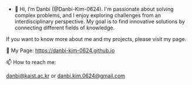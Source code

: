 - 👋 Hi, I’m Danbi (@Danbi-Kim-0624).
I'm passionate about solving complex problems, and I enjoy exploring challenges from an interdisciplinary perspective.
My goal is to find innovative solutions by connecting different fields of knowledge.

If you want to know more about me and my projects, please visit my page.

🔗 My Page: https://danbi-kim-0624.github.io

📫 How to reach me:

danbi@kaist.ac.kr or danbi.kim.0624@gmail.com

<!---
Danbi-Kim-0624/Danbi-Kim-0624 is a ✨ special ✨ repository because its `README.md` (this file) appears on your GitHub profile.
You can click the Preview link to take a look at your changes.
--->
